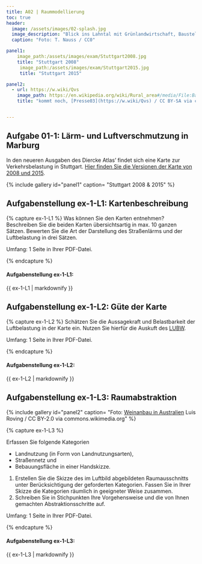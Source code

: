 ```yaml
---
title: A02 | Raummodellierung
toc: true
header:
  image: /assets/images/02-splash.jpg
  image_description: "Blick ins Lahntal mit Grünlandwirtschaft, Baustelle für Stromtrassen und Regenbogen."
  caption: "Foto: T. Nauss / CC0"

panel1:  
    image_path:/assets/images/exam/Stuttgart2008.jpg
    title: "Stuttgart 2008"
     image_path:/assets/images/exam/Stuttgart2015.jpg
     title: "Stuttgart 2015"

panel2:  
  - url: https://w.wiki/Qvs
    image_path: https://en.wikipedia.org/wiki/Rural_area#/media/File:Barossa_Valley_South_Australia.jpg
    title: "kommt noch, [Presse03](https://w.wiki/Qvs) / CC BY-SA via commons.wikimedia.org"


---
```

<script type="text/javascript" async
	src="https://cdnjs.cloudflare.com/ajax/libs/mathjax/2.7.5/latest.js?config=TeX-MML-AM_CHTML">
</script>

<script type="text/x-mathjax-config">
   MathJax.Hub.Config({
     extensions: ["tex2jax.js"],
     jax: ["input/TeX", "output/HTML-CSS"],
     tex2jax: {
       inlineMath: [ ['$','$'], ["\\(","\\)"] ],
       displayMath: [ ['$$','$$'], ["\\[","\\]"] ],
       processEscapes: true
     },
     "HTML-CSS": { availableFonts: ["TeX"] }
   });
</script>



## Aufgabe 01-1: Lärm- und Luftverschmutzung in Marburg

In den neueren Ausgaben des Diercke Atlas’ findet sich eine Karte zur Verkehrsbelastung in Stuttgart. [Hier finden Sie die Versionen der Karte von 2008 und 2015](https://ilias.uni-marburg.de/goto.php?target=fold_1924576&client_id=UNIMR).

{% include gallery id="panel1"  caption= "Stuttgart 2008 & 2015" %}


## Aufgabenstellung ex-1-L1: Kartenbeschreibung
{% capture ex-1-L1 %}
Was können Sie den Karten entnehmen? Beschreiben Sie die beiden Karten übersichtsartig in max. 10 ganzen Sätzen. Bewerten Sie die Art der Darstellung des Straßenlärms und der Luftbelastung in drei Sätzen.


Umfang: 1 Seite in Ihrer PDF-Datei.

{% endcapture %}

<div class="notice--success">
  <h4 class="no_toc">Aufgabenstellung ex-1-L1:</h4>
  {{ ex-1-L1 | markdownify }}
</div>

## Aufgabenstellung ex-1-L2: Güte der Karte
{% capture ex-1-L2 %}
Schätzen Sie die Aussagekraft und Belastbarkeit der Luftbelastung in der Karte ein. Nutzen Sie hierfür die Auskuft des [LUBW](https://udo.lubw.baden-wuerttemberg.de/public/api/processingChain?ssid=7b886373-2c8b-4e06-88a4-93900826fdc4&selector=luftmessdaten.meros%3Ameros_z_luft_vergleich_messstation_ueber_nmc.sel).


Umfang: 1 Seite in Ihrer PDF-Datei.


{% endcapture %}

<div class="notice--success">
  <h4 class="no_toc">Aufgabenstellung ex-1-L2:</h4>
  {{ ex-1-L2 | markdownify }}
</div>

## Aufgabenstellung ex-1-L3: Raumabstraktion
{% include gallery id="panel2"  caption= "Foto: [Weinanbau in Australien](https://en.wikipedia.org/wiki/Rural_area#/media/File:Barossa_Valley_South_Australia.jpg) Luis Roving / CC BY-2.0 via commons.wikimedia.org" %}


{% capture ex-1-L3 %}

Erfassen Sie folgende Kategorien
* Landnutzung (in Form von Landnutzungsarten),
* Straßennetz und
* Bebauungsfläche in einer Handskizze.

1. Erstellen Sie die Skizze des im Luftbild abgebildeten Raumausschnitts unter Berücksichtigung der geforderten Kategorien. Fassen Sie in Ihrer Skizze die Kategorien räumlich in geeigneter Weise zusammen.
1. Schreiben Sie in Stichpunkten Ihre Vorgehensweise und die von Ihnen gemachten Abstraktionsschritte auf.

Umfang: 1 Seite in Ihrer PDF-Datei.

{% endcapture %}

<div class="notice--success">
  <h4 class="no_toc">Aufgabenstellung ex-1-L3:</h4>
  {{ ex-1-L3 | markdownify }}
</div>
